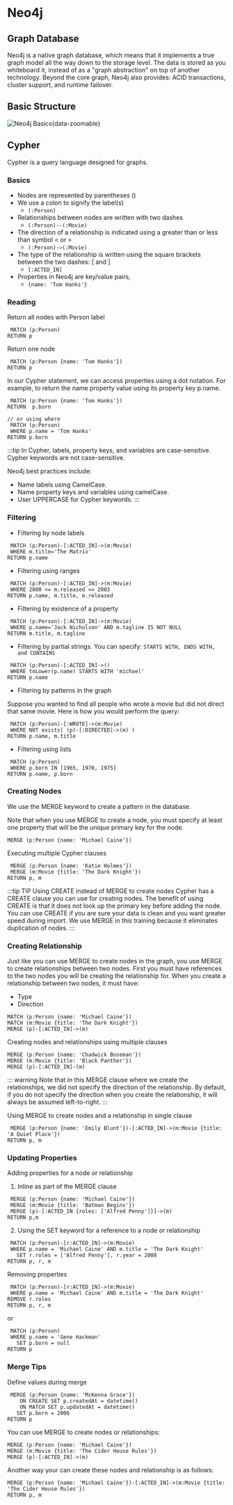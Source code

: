 # Neo4j

## Graph Database

Neo4j is a native graph database, which means that it implements a true graph model all the way down to the storage level. The data is stored as you whiteboard it, instead of as a "graph abstraction" on top of another technology. Beyond the core graph, Neo4j also provides: ACID transactions, cluster support, and runtime failover.

## Basic Structure

![Neo4j Basics](./Intro.png){data-zoomable}

## Cypher

Cypher is a query language designed for graphs.

### Basics

* Nodes are represented by parentheses ()
* We use a colon to signify the label(s) 
  * `(:Person)`
* Relationships between nodes are written with two dashes
  * `(:Person)--(:Movie)`
* The direction of a relationship is indicated using a greater than or less than symbol < or > 
  * `(:Person)-→(:Movie)`
* The type of the relationship is written using the square brackets between the two dashes: [ and ]
  * `[:ACTED_IN]`
* Properties in Neo4j are key/value pairs,
  * `{name: 'Tom Hanks'}`

### Reading

Return all nodes with Person label
```cypher
 MATCH (p:Person)
RETURN p
```

Return one node
```cypher
 MATCH (p:Person {name: 'Tom Hanks'})
RETURN p
```

In our Cypher statement, we can access properties using a dot notation. For example, to return the name property value using its property key p.name.
```cypher
 MATCH (p:Person {name: 'Tom Hanks'})
RETURN  p.born

// or using where
 MATCH (p:Person)
 WHERE p.name = 'Tom Hanks'
RETURN p.born
```

:::tip
In Cypher, labels, property keys, and variables are case-sensitive. Cypher keywords are not case-sensitive.

Neo4j best practices include:

* Name labels using CamelCase.
* Name property keys and variables using camelCase.
* User UPPERCASE for Cypher keywords.
:::

### Filtering

* Filtering by node labels
```cypher
 MATCH (p:Person)-[:ACTED_IN]->(m:Movie)
 WHERE m.title='The Matrix'
RETURN p.name
```

* Filtering using ranges
```cypher
 MATCH (p:Person)-[:ACTED_IN]->(m:Movie)
 WHERE 2000 <= m.released <= 2003
RETURN p.name, m.title, m.released
```

* Filtering by existence of a property
```cypher
 MATCH (p:Person)-[:ACTED_IN]->(m:Movie)
 WHERE p.name='Jack Nicholson' AND m.tagline IS NOT NULL
RETURN m.title, m.tagline
```

* Filtering by partial strings. You can specify: `STARTS WITH, ENDS WITH, and CONTAINS`
```cypher
 MATCH (p:Person)-[:ACTED_IN]->()
 WHERE toLower(p.name) STARTS WITH 'michael'
RETURN p.name
```

* Filtering by patterns in the graph

Suppose you wanted to find all people who wrote a movie but did not direct that same movie. Here is how you would perform the query:
```cypher
 MATCH (p:Person)-[:WROTE]->(m:Movie)
 WHERE NOT exists( (p)-[:DIRECTED]->(m) )
RETURN p.name, m.title
```

* Filtering using lists
```cypher
 MATCH (p:Person)
 WHERE p.born IN [1965, 1970, 1975]
RETURN p.name, p.born
```

### Creating Nodes

We use the MERGE keyword to create a pattern in the database.

Note that when you use MERGE to create a node, you must specify at least one property that will be the unique primary key for the node.
```cypher
MERGE (p:Person {name: 'Michael Caine'})
```

Executing multiple Cypher clauses
```cypher
 MERGE (p:Person {name: 'Katie Holmes'})
 MERGE (m:Movie {title: 'The Dark Knight'})
RETURN p, m
```

:::tip TIP
Using CREATE instead of MERGE to create nodes
Cypher has a CREATE clause you can use for creating nodes. The benefit of using CREATE is that it does not look up the primary key before adding the node. You can use CREATE if you are sure your data is clean and you want greater speed during import. We use MERGE in this training because it eliminates duplication of nodes.
:::


### Creating Relationship

Just like you can use MERGE to create nodes in the graph, you use MERGE to create relationships between two nodes. First you must have references to the two nodes you will be creating the relationship for. When you create a relationship between two nodes, it must have:

* Type
* Direction

```cypher
MATCH (p:Person {name: 'Michael Caine'})
MATCH (m:Movie {title: 'The Dark Knight'})
MERGE (p)-[:ACTED_IN]->(m)
```

Creating nodes and relationships using multiple clauses
```cypher
MERGE (p:Person {name: 'Chadwick Boseman'})
MERGE (m:Movie {title: 'Black Panther'})
MERGE (p)-[:ACTED_IN]-(m)
```

::: warning
Note that in this MERGE clause where we create the relationships, we did not specify the direction of the relationship. 
By default, if you do not specify the direction when you create the relationship, it will always be assumed left-to-right.
:::

Using MERGE to create nodes and a relationship in single clause
```cypher
 MERGE (p:Person {name: 'Emily Blunt'})-[:ACTED_IN]->(m:Movie {title: 'A Quiet Place'})
RETURN p, m
```

### Updating Properties

Adding properties for a node or relationship

1. Inline as part of the MERGE clause
```cypher
 MERGE (p:Person {name: 'Michael Caine'})
 MERGE (m:Movie {title: 'Batman Begins'})
 MERGE (p)-[:ACTED_IN {roles: ['Alfred Penny']}]->(m)
RETURN p,m
```

2. Using the SET keyword for a reference to a node or relationship
```cypher
 MATCH (p:Person)-[r:ACTED_IN]->(m:Movie)
 WHERE p.name = 'Michael Caine' AND m.title = 'The Dark Knight'
   SET r.roles = ['Alfred Penny'], r.year = 2008
RETURN p, r, m
```

Removing properties
```cypher
 MATCH (p:Person)-[r:ACTED_IN]->(m:Movie)
 WHERE p.name = 'Michael Caine' AND m.title = 'The Dark Knight'
REMOVE r.roles
RETURN p, r, m
```
or
```cypher
 MATCH (p:Person)
 WHERE p.name = 'Gene Hackman'
   SET p.born = null
RETURN p
```

### Merge Tips

Define values during merge
```cypher
 MERGE (p:Person {name: 'McKenna Grace'})
    ON CREATE SET p.createdAt = datetime()
    ON MATCH SET p.updatedAt = datetime()
   SET p.born = 2006
RETURN p
```

You can use MERGE to create nodes or relationships:
```cypher
MERGE (p:Person {name: 'Michael Caine'})
MERGE (m:Movie {title: 'The Cider House Rules'})
MERGE (p)-[:ACTED_IN]->(m)
```

Another way your can create these nodes and relationship is as follows:
```cypher
MERGE (p:Person {name: 'Michael Caine'})-[:ACTED_IN]->(m:Movie {title: 'The Cider House Rules'})
RETURN p, m
```
